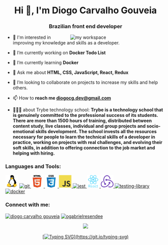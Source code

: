 <h1 align="center">Hi 👋, I'm Diogo Carvalho Gouveia</h1>

<h3 align="center">Brazilian front end developer</h3>

<img align="right" alt="my workspace" width="300px" src="https://c.tenor.com/2uyENRmiUt0AAAAC/coding.gif" />

- 👀 I'm interested in improving my knowledge and skills as a developer.

- 🔭 I’m currently working on **Docker Todo List**

- 🌱 I’m currently learning **Docker**

- 💬 Ask me about **HTML, CSS, JavaScript, React, Redux**

- 💞️ I’m looking to collaborate on projects to increase my skills and help others.

- 📫 How to **reach me diogocg.dev@gmail.com**

- 👨🏼‍🎓 about Trybe technology school: **Trybe is a technology school that is genuinely committed to the professional success of its students. There are more than 1500 hours of training, distributed between content study, live classes, individual and group projects and socio-emotional skills development. The school invests all the resources necessary for people to learn the technical skills of a developer in practice, working on projects with real challenges, and evolving their soft skills, in addition to offering connection to the job market and helping with hiring.**

<h3 align="left">Languages and Tools:</h3>
<p align="left">
<a href="https://www.linux.org/" target="_blank"><img src="https://raw.githubusercontent.com/devicons/devicon/master/icons/linux/linux-original.svg" alt="linux" width="40" height="40"/></a>
<a href="https://git-scm.com/" target="_blank" rel="noreferrer"> <img src="https://www.vectorlogo.zone/logos/git-scm/git-scm-icon.svg" alt="git" width="40" height="40"/> </a>
<a href="https://www.w3.org/html/" target="_blank" rel="noreferrer"> <img src="https://raw.githubusercontent.com/devicons/devicon/master/icons/html5/html5-original-wordmark.svg" alt="html5" width="40" height="40"/> </a>
<a href="https://www.w3schools.com/css/" target="_blank" rel="noreferrer"> <img src="https://raw.githubusercontent.com/devicons/devicon/master/icons/css3/css3-original-wordmark.svg" alt="css3" width="40" height="40"/> </a> 
<a href="https://developer.mozilla.org/en-US/docs/Web/JavaScript" target="_blank" rel="noreferrer"> <img src="https://raw.githubusercontent.com/devicons/devicon/master/icons/javascript/javascript-original.svg" alt="javascript" width="40" height="40"/> </a> 
<a href="https://jestjs.io" target="_blank" rel="noreferrer"> <img src="https://www.vectorlogo.zone/logos/jestjsio/jestjsio-icon.svg" alt="jest" width="40" height="40"/> </a> 
<a href="https://reactjs.org/" target="_blank" rel="noreferrer"> <img src="https://raw.githubusercontent.com/devicons/devicon/master/icons/react/react-original-wordmark.svg" alt="react" width="40" height="40"/> </a> 
<a href="https://redux.js.org" target="_blank" rel="noreferrer"> <img src="https://raw.githubusercontent.com/devicons/devicon/master/icons/redux/redux-original.svg" alt="redux" width="40" height="40"/> </a>
<a href="https://testing-library.com/" target="_blank"><img src="https://testing-library.com/img/logo-large.png" alt="testing-library" width="40" height="40"/></a>
<a href="https://www.docker.com/" target="_blank"><img src="https://www.vectorlogo.zone/logos/docker/docker-icon.svg" alt="docker" width="40" height="40"/></a>
</p>

<h3 align="left">Connect with me:</h3>
<p align="left">
<a href="https://www.linkedin.com/in/diogo-carvalho-gouveia/" target="blank"><img align="center" src="https://raw.githubusercontent.com/rahuldkjain/github-profile-readme-generator/master/src/images/icons/Social/linked-in-alt.svg" alt="diogo carvalho gouveia" height="30" width="40" /></a>
<a href="https://instagram.com/diogocarvgou" target="blank"><img align="center" src="https://raw.githubusercontent.com/rahuldkjain/github-profile-readme-generator/master/src/images/icons/Social/instagram.svg" alt="ogabrielresendee" height="30" width="40" /></a>
</p>

<div align="center">
  <a href="https://github.com/diogo-cg">
  <img height="180em" src="https://github-readme-stats.vercel.app/api?username=diogo-cg&show_icons=true&text_color=ffffff&bg_color=05445E&title_color=75E6DAicon_color=189AB4&&include_all_commits=true&count_private=true"/>
    
[![Typing SVG](https://readme-typing-svg.herokuapp.com?size=20&duration=5000&color=189AB4&center=falso&vCenter=falso&width=650&height=90&lines=I+still+have+a+lot+to+learn,+it's+just+the+beginning!)](https://git.io/typing-svg)
